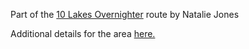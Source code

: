 Part of the
[10 Lakes Overnighter](https://bikepacking.com/routes/10-lakes-overnighter-powell-river/) route by Natalie Jones

Additional details for the area [here.](https://www.backroadsbiketouring.com/fav-ride-powell-river-ne-lakes)
